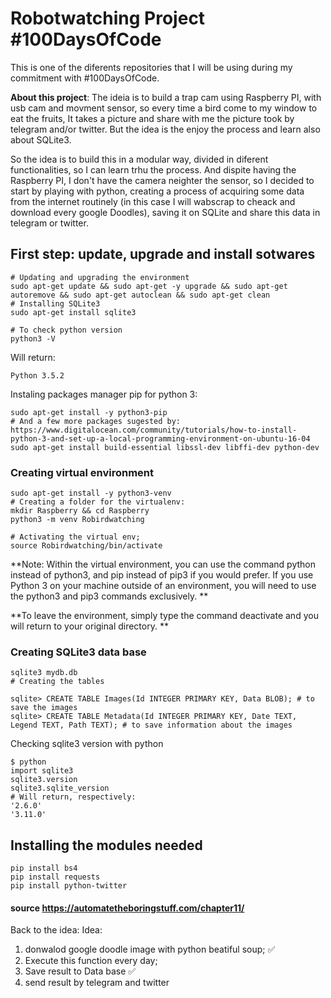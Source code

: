 # Robotwatching Project #100DaysOfCode
This is one of the diferents repositories that I will be using during my commitment with #100DaysOfCode.

**About this project**:
The ideia is to build a trap cam using Raspberry PI, with usb cam and movment sensor, so every time a bird come to my window to eat the fruits, It takes a picture and share with me the picture took by telegram and/or twitter. But the idea is the enjoy the process and learn also about SQLite3.

So the idea is to build this in a modular way, divided in diferent functionalities, so I can learn
trhu the process. And dispite having the Raspberry PI, I don't have the camera neighter the sensor, so I decided to start by playing with python, creating a process of acquiring some data from the internet routinely (in this case I will wabscrap to cheack and download every google Doodles), saving it on SQLite and share this data in telegram or twitter. 

## First step: update, upgrade and install sotwares
```
# Updating and upgrading the environment
sudo apt-get update && sudo apt-get -y upgrade && sudo apt-get autoremove && sudo apt-get autoclean && sudo apt-get clean
# Installing SQLite3
sudo apt-get install sqlite3

# To check python version
python3 -V
```
Will return:
```
Python 3.5.2
```
Instaling packages manager pip for python 3:
```
sudo apt-get install -y python3-pip
# And a few more packages sugested by: https://www.digitalocean.com/community/tutorials/how-to-install-python-3-and-set-up-a-local-programming-environment-on-ubuntu-16-04
sudo apt-get install build-essential libssl-dev libffi-dev python-dev
```
### Creating virtual environment
```
sudo apt-get install -y python3-venv
# Creating a folder for the virtualenv:
mkdir Raspberry && cd Raspberry
python3 -m venv Robirdwatching

# Activating the virtual env;
source Robirdwatching/bin/activate
```
**Note: Within the virtual environment, you can use the command python instead of python3, and pip instead of pip3 if you would prefer. If you use Python 3 on your machine outside of an environment, you will need to use the python3 and pip3 commands exclusively. **

**To leave the environment, simply type the command deactivate and you will return to your original directory. **

### Creating SQLite3 data base
```
sqlite3 mydb.db
# Creating the tables

sqlite> CREATE TABLE Images(Id INTEGER PRIMARY KEY, Data BLOB); # to save the images
sqlite> CREATE TABLE Metadata(Id INTEGER PRIMARY KEY, Date TEXT, Legend TEXT, Path TEXT); # to save information about the images
```
Checking sqlite3 version with python

```
$ python
import sqlite3
sqlite3.version
sqlite3.sqlite_version
# Will return, respectively:
'2.6.0'
'3.11.0'
```
## Installing the modules needed
```
pip install bs4
pip install requests
pip install python-twitter
```

#### source https://automatetheboringstuff.com/chapter11/
Back to the idea:
Idea: 
1. donwalod google doodle image with python beatiful soup; :white_check_mark:
2. Execute this function every day;
3. Save result to Data base :white_check_mark:
4. send result by telegram and twitter
